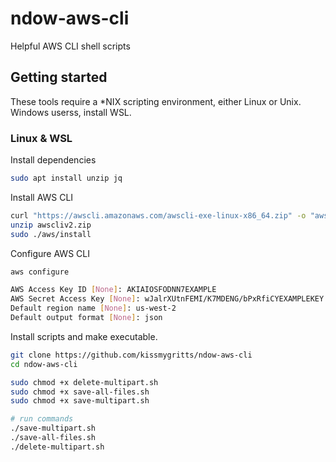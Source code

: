 # ndow-aws-cli
Helpful AWS CLI shell scripts

## Getting started

These tools require a *NIX scripting environment, either Linux or Unix. Windows userss, install WSL.

### Linux & WSL

Install dependencies

```sh
sudo apt install unzip jq
```

Install AWS CLI

```sh
curl "https://awscli.amazonaws.com/awscli-exe-linux-x86_64.zip" -o "awscliv2.zip"
unzip awscliv2.zip
sudo ./aws/install
```

Configure AWS CLI

```sh
aws configure

AWS Access Key ID [None]: AKIAIOSFODNN7EXAMPLE
AWS Secret Access Key [None]: wJalrXUtnFEMI/K7MDENG/bPxRfiCYEXAMPLEKEY
Default region name [None]: us-west-2
Default output format [None]: json
```

Install scripts and make executable.

```sh
git clone https://github.com/kissmygritts/ndow-aws-cli
cd ndow-aws-cli

sudo chmod +x delete-multipart.sh
sudo chmod +x save-all-files.sh
sudo chmod +x save-multipart.sh

# run commands
./save-multipart.sh
./save-all-files.sh
./delete-multipart.sh
```
